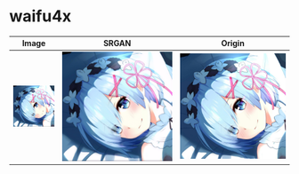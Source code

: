 # waifu4x

| Image                            | SRGAN                            | Origin                             |
| -------------------------------- | -------------------------------- | ---------------------------------- |
| ![](readonly/example/sample.png) | ![](readonly/example/fakeHR.bmp) | ![](readonly/example/sampleHR.png) |

